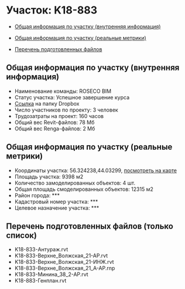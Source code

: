 # Участок: K18-883

* [Общая информация по участку (внутренняя информация)](#Chapter1)

* [Общая информация по участку (реальные метрики)](#Chapter2)

* [Перечень подготовленных файлов](#Chapter3)

## <a id="Chapter1"></a> Общая информация по участку (внутренняя информация)
+ Наименование команды: ROSECO BIM
+ Статус участка: Успешное завершение курса
+ [Ссылка](https://www.dropbox.com/sh/wvvgv1nw1iqred9/AACjdBsxjCmMEZB4QjoxOh8aa/K18_883?dl=0) на папку Dropbox
+ Число участников по проекту: 3 человек
+ Трудозатраты на проект: 160 часов
+ Общий вес Revit-файлов: 78 Мб
+ Общий вес Renga-файлов: 2 Мб
## <a id="Chapter2"></a> Общая информация по участку (реальные метрики)
+ Координаты участка: 56.324238,44.03299, [посмотреть на карте](https://yandex.ru/maps/47/nizhny-novgorod/?ll=44.03299%2C56.324238&z=19)
+ Площадь участка: 9398 м2
+ Количество замоделированных объектов: 4 шт.
+ Общая площадь смоделированных объектов: 12315 м2
+ Район города: *** 
+ Кадастровый номер участка: *** 
+ Целевое назначение участка: *** 
## <a id="Chapter3"></a> Перечень подготовленных файлов (только список)
+ K18-833-Антураж.rvt
+ K18-833-Верхне_Волжская_21-АР.rvt
+ K18-833-Верхне_Волжская_21-ИНЖ.rvt
+ K18-833-Верхне_Волжская_21_А-АР.rnp
+ K18-833-Минина_38_2-АР.rvt
+ K18-883-Генплан.rvt
